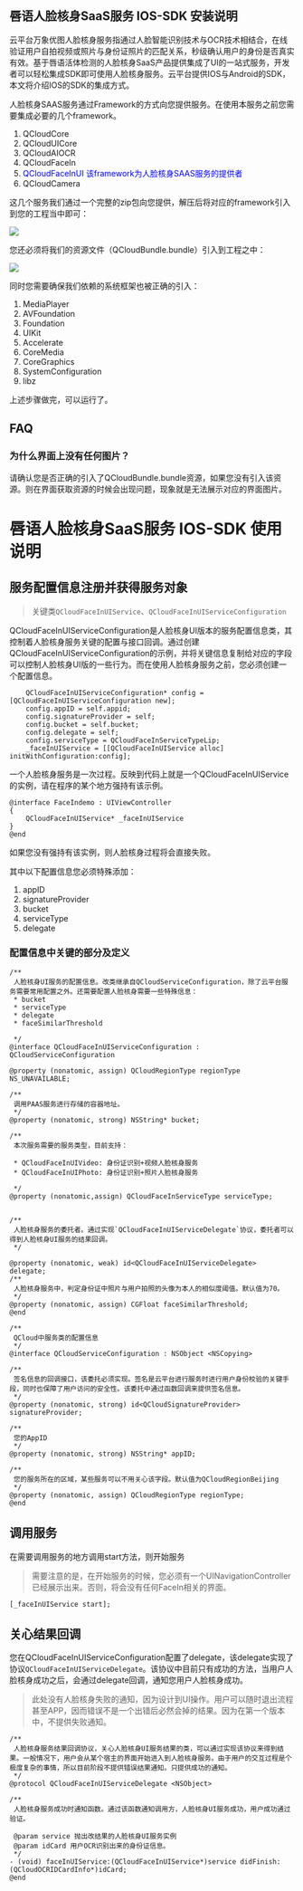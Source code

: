 ## 唇语人脸核身SaaS服务 IOS-SDK 安装说明

云平台万象优图人脸核身服务指通过人脸智能识别技术与OCR技术相结合，在线验证用户自拍视频或照片与身份证照片的匹配关系，秒级确认用户的身份是否真实有效。基于唇语活体检测的人脸核身SaaS产品提供集成了UI的一站式服务，开发者可以轻松集成SDK即可使用人脸核身服务。云平台提供IOS与Android的SDK，本文将介绍IOS的SDK的集成方式。

人脸核身SAAS服务通过Framework的方式向您提供服务。在使用本服务之前您需要集成必要的几个framework。

1. QCloudCore
2. QCloudUICore
3. QCloudAIOCR
4. QCloudFaceIn
5. <span style="color:blue">QCloudFaceInUI 该framework为人脸核身SAAS服务的提供者</span>
6. QCloudCamera

这几个服务我们通过一个完整的zip包向您提供，解压后将对应的framework引入到您的工程当中即可：

![](http://ww4.sinaimg.cn/large/006tNbRwgy1fflx22i5jjj31kw0notic.jpg)

您还必须将我们的资源文件（QCloudBundle.bundle）引入到工程之中：

![](http://ww2.sinaimg.cn/large/006tNbRwgy1fflx4jt3kmj31kw0t9tko.jpg)

同时您需要确保我们依赖的系统框架也被正确的引入：

1. MediaPlayer
2. AVFoundation
3. Foundation
4. UIKit
5. Accelerate
6. CoreMedia
7. CoreGraphics
8. SystemConfiguration
9. libz

上述步骤做完，可以运行了。

## FAQ

### 为什么界面上没有任何图片？

请确认您是否正确的引入了QCloudBundle.bundle资源，如果您没有引入该资源。则在界面获取资源的时候会出现问题，现象就是无法展示对应的界面图片。



# 唇语人脸核身SaaS服务 IOS-SDK 使用说明

## 服务配置信息注册并获得服务对象

> 关键类`QCloudFaceInUIService`、`QCloudFaceInUIServiceConfiguration`

QCloudFaceInUIServiceConfiguration是人脸核身UI版本的服务配置信息类，其控制着人脸核身服务关键的配置与接口回调。通过创建QCloudFaceInUIServiceConfiguration的示例，并将关键信息复制给对应的字段可以控制人脸核身UI版的一些行为。而在使用人脸核身服务之前，您必须创建一个配置信息。

```
    QCloudFaceInUIServiceConfiguration* config =[QCloudFaceInUIServiceConfiguration new];
    config.appID = self.appid;
    config.signatureProvider = self;
    config.bucket = self.bucket;
    config.delegate = self;
    config.serviceType = QCloudFaceInServiceTypeLip;
    _faceInUIService = [[QCloudFaceInUIService alloc] initWithConfiguration:config];
```

一个人脸核身服务是一次过程。反映到代码上就是一个QCloudFaceInUIService的实例，请在程序的某个地方强持有该示例。

```
@interface FaceIndemo : UIViewController
{
    QCloudFaceInUIService* _faceInUIService
}
@end
```

如果您没有强持有该实例，则人脸核身过程将会直接失败。

其中以下配置信息您必须特殊添加：

1. appID
2. signatureProvider
3. bucket
4. serviceType
5. delegate

### 配置信息中关键的部分及定义

```
/**
 人脸核身UI服务的配置信息。改类继承自QCloudServiceConfiguration，除了云平台服务需要常用配置之外。还需要配置人脸核身需要一些特殊信息：
 * bucket
 * serviceType
 * delegate
 * faceSimilarThreshold
 
 */
@interface QCloudFaceInUIServiceConfiguration : QCloudServiceConfiguration
​
@property (nonatomic, assign) QCloudRegionType regionType NS_UNAVAILABLE;
​
/**
 调用PAAS服务进行存储的容器地址。
 */
@property (nonatomic, strong) NSString* bucket;
​
/**
 本次服务需要的服务类型，目前支持：
 
 * QCloudFaceInUIVideo: 身份证识别+视频人脸核身服务
 * QCloudFaceInUIPhoto: 身份证识别+照片人脸核身服务
 
 */
@property (nonatomic,assign) QCloudFaceInServiceType serviceType;
​
​
/**
 人脸核身服务的委托者。通过实现`QCloudFaceInUIServiceDelegate`协议，委托者可以得到人脸核身UI服务的结果回调。
 */
​
@property (nonatomic, weak) id<QCloudFaceInUIServiceDelegate> delegate;
/**
 人脸核身服务中，判定身份证中照片与用户拍照的头像为本人的相似度阈值。默认值为70。
 */
@property (nonatomic, assign) CGFloat faceSimilarThreshold;
@end
```

```
/**
 QCloud中服务类的配置信息
 */
@interface QCloudServiceConfiguration : NSObject <NSCopying>
​
/**
 签名信息的回调接口，该委托必须实现。签名是云平台进行服务时进行用户身份校验的关键手段，同时也保障了用户访问的安全性。该委托中通过函数回调来提供签名信息。
 */
@property (nonatomic, strong) id<QCloudSignatureProvider> signatureProvider;
​
/**
 您的AppID
 */
@property (nonatomic, strong) NSString* appID;
​
/**
 您的服务所在的区域，某些服务可以不用关心该字段。默认值为QCloudRegionBeijing
 */
@property (nonatomic, assign) QCloudRegionType regionType;
@end
```

## 调用服务

在需要调用服务的地方调用start方法，则开始服务

> 需要注意的是，在开始服务的时候，您必须有一个UINavigationController已经展示出来。否则，将会没有任何FaceIn相关的界面。

```
[_faceInUIService start];
```

## 关心结果回调

您在QCloudFaceInUIServiceConfiguration配置了delegate，该delegate实现了协议`QCloudFaceInUIServiceDelegate`。该协议中目前只有成功的方法，当用户人脸核身成功之后，会通过delegate回调，通知您用户人脸核身成功。

> 此处没有人脸核身失败的通知，因为设计到UI操作。用户可以随时退出流程甚至APP，因而错误不是一个出错后必然会掉的结果。因为在第一个版本中，不提供失败通知。

```
/**
 人脸核身服务结果回调协议，关心人脸核身UI服务结果的类，可以通过实现该协议来得到结果。一般情况下，用户会从某个宿主的界面开始进入到人脸核身服务。由于用户的交互过程是个极度复杂的事情，所以目前阶段不提供错误结果通知。只提供成功的通知。
 */
@protocol QCloudFaceInUIServiceDelegate <NSObject>

/**
 人脸核身服务成功时通知函数。通过该函数通知调用方，人脸核身UI服务成功，用户成功通过验证。

 @param service 抛出改结果的人脸核身UI服务实例
 @param idCard 用户OCR识别出来的身份证信息。
 */
- (void) faceInUIService:(QCloudFaceInUIService*)service didFinish:(QCloudOCRIDCardInfo*)idCard;
@end
```